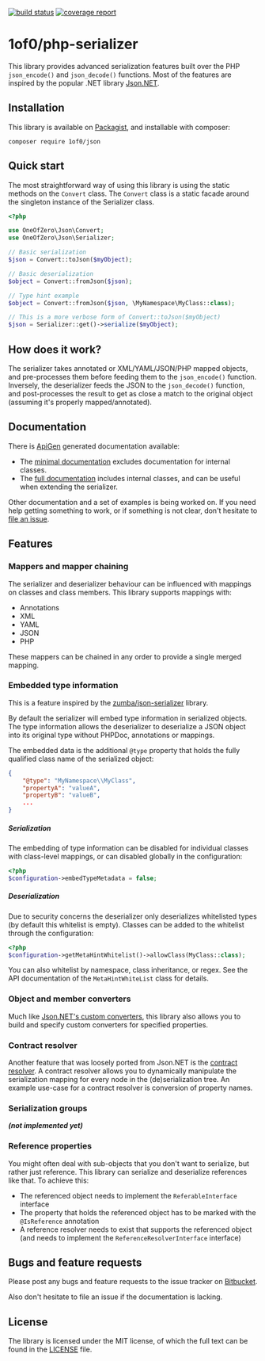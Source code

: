 [![build status](https://gitlab.com/1of0/php-serializer/badges/develop/build.svg)](https://gitlab.com/1of0/php-serializer/commits/develop)
[![coverage report](https://gitlab.com/1of0/php-serializer/badges/develop/coverage.svg)](https://gitlab.com/1of0/php-serializer/commits/develop)

# 1of0/php-serializer

This library provides advanced serialization features built over the PHP `json_encode()` and `json_decode()` functions. 
Most of the features are inspired by the popular .NET library [Json.NET](http://www.newtonsoft.com/json).

## Installation

This library is available on [Packagist](https://packagist.org/packages/1of0/json), and installable with composer:

```shell
composer require 1of0/json
```

## Quick start

The most straightforward way of using this library is using the static methods on the `Convert` class. The `Convert`
class is a static facade around the singleton instance of the Serializer class.


```php
<?php

use OneOfZero\Json\Convert;
use OneOfZero\Json\Serializer;

// Basic serialization
$json = Convert::toJson($myObject);

// Basic deserialization
$object = Convert::fromJson($json);

// Type hint example
$object = Convert::fromJson($json, \MyNamespace\MyClass::class);

// This is a more verbose form of Convert::toJson($myObject)
$json = Serializer::get()->serialize($myObject);
```

## How does it work?

The serializer takes annotated or XML/YAML/JSON/PHP mapped objects, and pre-processes them before feeding them to the
`json_encode()` function. Inversely, the deserializer feeds the JSON to the `json_decode()` function, and 
post-processes the result to get as close a match to the original object (assuming it's properly mapped/annotated).

## Documentation

There is [ApiGen](http://www.apigen.org/) generated documentation available:

- The [minimal documentation](https://1of0.github.io/json-minimal/) excludes documentation for internal classes.
- The [full documentation](https://1of0.github.io/json-full/) includes internal classes, and can be useful when
  extending the serializer.

Other documentation and a set of examples is being worked on. If you need help getting something to work, or if 
something is not clear, don't hesitate to [file an issue](https://bitbucket.org/1of0/json/issues/new).  

## Features

### Mappers and mapper chaining

The serializer and deserializer behaviour can be influenced with mappings on classes and class members. This library
supports mappings with:

- Annotations
- XML
- YAML
- JSON
- PHP

These mappers can be chained in any order to provide a single merged mapping.

### Embedded type information

This is a feature inspired by the [zumba/json-serializer](https://github.com/zumba/json-serializer) library.

By default the serializer will embed type information in serialized objects. The type information allows the
deserializer to deserialize a JSON object into its original type without PHPDoc, annotations or mappings.


The embedded data is the additional `@type` property that holds the fully qualified class name of the serialized
object:
```json
{
	"@type": "MyNamespace\\MyClass",
	"propertyA": "valueA",
	"propertyB": "valueB",
	...
}
```

##### Serialization

The embedding of type information can be disabled for individual classes with class-level mappings, or can disabled
globally in the configuration:
```php
<?php
$configuration->embedTypeMetadata = false;
```

##### Deserialization

Due to security concerns the deserializer only deserializes whitelisted types (by default this whitelist is empty).
Classes can be added to the whitelist through the configuration:
```php
<?php
$configuration->getMetaHintWhitelist()->allowClass(MyClass::class);
```
You can also whitelist by namespace, class inheritance, or regex. See the API documentation of the `MetaHintWhiteList`
class for details.

### Object and member converters

Much like [Json.NET's custom converters](http://www.newtonsoft.com/json/help/html/CustomJsonConverter.htm), this library
also allows you to build and specify custom converters for specified properties.

### Contract resolver

Another feature that was loosely ported from Json.NET is the 
[contract resolver](http://www.newtonsoft.com/json/help/html/CustomContractResolver.htm). A contract resolver allows you
to dynamically manipulate the serialization mapping for every node in the (de)serialization tree. An example use-case 
for a contract resolver is conversion of property names.

### Serialization groups

***(not implemented yet)***

### Reference properties

You might often deal with sub-objects that you don't want to serialize, but rather just reference. This library can
serialize and deserialize references like that. To achieve this:

- The referenced object needs to implement the `ReferableInterface` interface
- The property that holds the referenced object has to be marked with the `@IsReference` annotation
- A reference resolver needs to exist that supports the referenced object (and needs to implement the 
  `ReferenceResolverInterface` interface)

## Bugs and feature requests

Please post any bugs and feature requests to the issue tracker on
[Bitbucket](https://bitbucket.org/1of0/json/issues?status=new&status=open).

Also don't hesitate to file an issue if the documentation is lacking.

## License

The library is licensed under the MIT license, of which the full text can be found in the [LICENSE](LICENSE) file.
